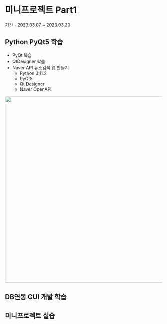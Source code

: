 # 미니프로젝트 Part1
기간 - 2023.03.07 ~ 2023.03.20

## Python PyQt5 학습
- PyQt 복습
- QtDesigner 학습
- Naver API 뉴스검색 앱 만들기
  - Python 3.11.2
  - PyQt5
  - Qt Designer
  - Naver OpenAPI

<!-- HTML 주석
![네이버뉴스앱](https://raw.githubusercontent.com/TaeYoonSS/miniprojects/main/images/navernews.png)
-->
<img src = "https://raw.githubusercontent.com/TaeYoonSS/miniprojects/main/images/navernews.png" width = "600"/>

## DB연동 GUI 개발 학습

## 미니프로젝트 실습 
